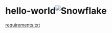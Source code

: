 # hello-world![Snowflake](https://user-images.githubusercontent.com/121077507/208626169-24408cb1-934a-42ad-9f49-c4be20787636.png)
[requirements.txt](https://github.com/isoberika/hello-world/files/10266880/requirements.txt)
